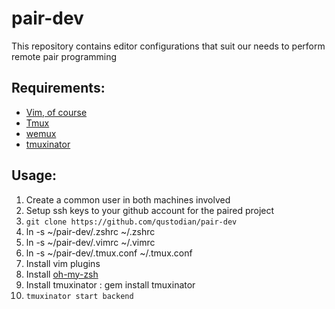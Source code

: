 pair-dev
=======

This repository contains editor configurations that suit our needs to perform remote pair programming

Requirements:
-------------

* [Vim, of course](http://www.vim.org "Vim home page")
* [Tmux](http://tmux.sourceforge.net/ "Tmux home page")
* [wemux](https://github.com/zolrath/wemux "wemux home page")
* [tmuxinator](https://github.com/tmuxinator/tmuxinator "tmuxinator home page")


Usage:
------
1.  Create a common user in both machines involved
2.  Setup ssh keys to your github account for the paired project
3.  `git clone https://github.com/qustodian/pair-dev`
4.  ln -s ~/pair-dev/.zshrc ~/.zshrc
5.  ln -s ~/pair-dev/.vimrc ~/.vimrc
6.  ln -s ~/pair-dev/.tmux.conf ~/.tmux.conf
7.  Install vim plugins
8.  Install [oh-my-zsh](https://github.com/robbyrussell/oh-my-zsh "oh my zsh home page")
9.  Install tmuxinator : gem install tmuxinator
10. `tmuxinator start backend`
